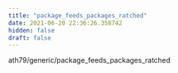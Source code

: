 ```yaml
---
title: "package_feeds_packages_ratched"
date: 2021-06-20 22:36:26.358742
hidden: false
draft: false
---
```


ath79/generic/package_feeds_packages_ratched

